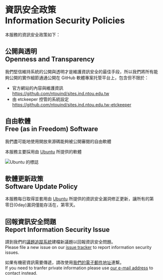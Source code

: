 # 資訊安全政策<br />Information Security Policies
本服務的資訊安全政策如下：

## 公開與透明<br />Openness  and Transparency
我們堅信維持系統的公開與透明才是維護資訊安全的最佳手段，所以我們將所有能夠公開的實作細節通通公開在 GitHub 軟體專案托管平台上，包含但不限於：

* 官方網站的內容與維護資訊  
<https://github.com/ntouind/sites.ind.ntou.edu.tw>
* 由 etckeeper 控管的系統設定  
<https://github.com/ntouind/sites.ind.ntou.edu.tw-etckeeper>

## 自由軟體<br />Free (as in Freedom) Software
我們盡可能地使用開放來源碼能夠被公開審閱的自由軟體

本服務主要採用由 [Ubuntu](http://ubuntu.com) 所提供的軟體

![Ubuntu 的標誌](assets/pictures/Ubuntu%20logo%28Orange%20background%29/ubuntu-logo14.png)

## 軟體更新政策<br />Software Update Policy
本服務每日取得並套用由 [Ubuntu](http://ubuntu.com) 所提供的資訊安全漏洞修正更新，讓所有的第零日(0day)漏洞僅能存活在，第零天。

## 回報資訊安全問題<br />Report Information Security Issue
請到我們的[議題追蹤系統](https://github.com/ntouind/sites.ind.ntou.edu.tw/issues)建檔新議題以回報資訊安全問題。  
Please file a new issue on our [issue tracker](https://github.com/ntouind/sites.ind.ntou.edu.tw/issues) to report information security issues.

如果有機密資訊需要傳遞，請改使用[我們的電子郵件地址](mailto:ntouind@gmail.com)連繫。  
If you need to tranfer private information please use [our e-mail address](mailto:ntouind@gmail.com) to contact instead.
